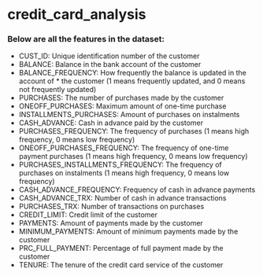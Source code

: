 # credit_card_analysis

### Below are all the features in the dataset:

* CUST_ID: Unique identification number of the customer
* BALANCE: Balance in the bank account of the customer
* BALANCE_FREQUENCY: How frequently the balance is updated in the account of * the customer (1 means frequently updated, and 0 means not frequently updated)
* PURCHASES: The number of purchases made by the customer
* ONEOFF_PURCHASES: Maximum amount of one-time purchase
* INSTALLMENTS_PURCHASES: Amount of purchases on instalments
* CASH_ADVANCE: Cash in advance paid by the customer
* PURCHASES_FREQUENCY: The frequency of purchases (1 means high frequency, 0 means low frequency)
* ONEOFF_PURCHASES_FREQUENCY: The frequency of one-time payment purchases (1 means high frequency, 0 means low frequency)
* PURCHASES_INSTALLMENTS_FREQUENCY: The frequency of purchases on instalments (1 means high frequency, 0 means low frequency)
* CASH_ADVANCE_FREQUENCY: Frequency of cash in advance payments
* CASH_ADVANCE_TRX: Number of cash in advance transactions
* PURCHASES_TRX: Number of transactions on purchases
* CREDIT_LIMIT: Credit limit of the customer
* PAYMENTS: Amount of payments made by the customer
* MINIMUM_PAYMENTS: Amount of minimum payments made by the customer
* PRC_FULL_PAYMENT: Percentage of full payment made by the customer
* TENURE: The tenure of the credit card service of the customer
